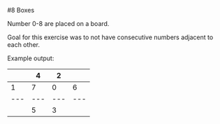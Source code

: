 #8 Boxes

Number 0-8 are placed on a board.

Goal for this exercise was to not have consecutive numbers adjacent to each other.

Example output:


|   | 4 | 2 |   |
|---|---|---|---|
| 1 | 7 | 0 | 6 |
|---|---|---|---|
|   | 5 | 3 |   |
